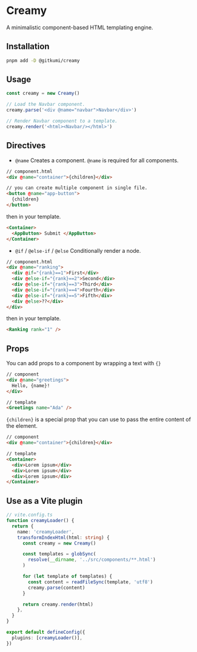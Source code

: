 # Creamy

A minimalistic component-based HTML templating engine.

## Installation

```sh
pnpm add -D @gitkumi/creamy
```

## Usage

```ts
const creamy = new Creamy()

// Load the Navbar component.
creamy.parse('<div @name="navbar">Navbar</div>')

// Render Navbar component to a template.
creamy.render('<html><Navbar/></html>')
```

## Directives

- `@name`
  Creates a component. `@name` is required for all components.

```html
// component.html
<div @name="container">{children}</div>

// you can create multiple component in single file.
<button @name="app-button">
  {children}
</button>
```

then in your template.

```html
<Container>
  <AppButton> Submit </AppButton>
</Container>
```

- `@if` / `@else-if` / `@else`
  Conditionally render a node.

```html
// component.html
<div @name="ranking">
  <div @if="{rank}==1">First</div>
  <div @else-if="{rank}==2">Second</div>
  <div @else-if="{rank}==3">Third</div>
  <div @else-if="{rank}==4">Fourth</div>
  <div @else-if="{rank}==5">Fifth</div>
  <div @else>??</div>
</div>
```

then in your template.

```html
<Ranking rank="1" />
```

## Props

You can add props to a component by wrapping a text with `{}`
```html
// component
<div @name="greetings">
  Hello, {name}!
</div>

// template
<Greetings name="Ada" />
```

`{children}` is a special prop that you can use to pass the entire content of the element.
```html
// component
<div @name="container">{children}</div>

// template
<Container>
  <div>Lorem ipsum</div>
  <div>Lorem ipsum</div>
  <div>Lorem ipsum</div>
</Container>
```

## Use as a Vite plugin

```ts
// vite.config.ts
function creamyLoader() {
  return {
    name: 'creamyLoader',
    transformIndexHtml(html: string) {
      const creamy = new Creamy()

      const templates = globSync(
        resolve(__dirname, '../src/components/**.html')
      )

      for (let template of templates) {
        const content = readFileSync(template, 'utf8')
        creamy.parse(content)
      }

      return creamy.render(html)
    },
  }
}

export default defineConfig({
  plugins: [creamyLoader()],
})
```
